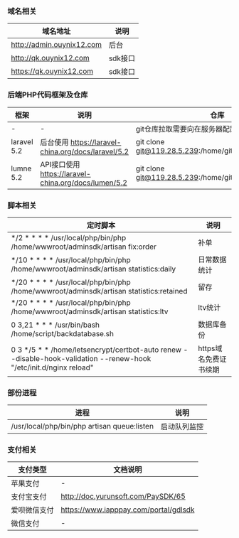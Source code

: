 ### 域名相关
| 域名地址 | 说明 |
| --- |  --- |
| http://admin.ouynix12.com | 后台 |
| http://qk.ouynix12.com | sdk接口 |
| https://qk.ouynix12.com | sdk接口 |

### 后端PHP代码框架及仓库
| 框架 | 说明 | 仓库 |
| --- |  --- | --- |
| - | - | git仓库拉取需要向在服务器配置相关的key |
| laravel 5.2 | 后台使用 https://laravel-china.org/docs/laravel/5.2 | git clone git@119.28.5.239:/home/githouse/adminsdk.git |
| lumne 5.2 | API接口使用 https://laravel-china.org/docs/lumen/5.2 | git clone git@119.28.5.239:/home/githouse/apisdk.git |


### 脚本相关
| 定时脚本 | 说明 |
| --- |  --- |
| */2 * * * * /usr/local/php/bin/php /home/wwwroot/adminsdk/artisan fix:order| 补单 |
| */10 * * * * /usr/local/php/bin/php /home/wwwroot/adminsdk/artisan statistics:daily| 日常数据统计 |
| */20 * * * * /usr/local/php/bin/php /home/wwwroot/adminsdk/artisan statistics:retained| 留存 |
| */20 * * * * /usr/local/php/bin/php /home/wwwroot/adminsdk/artisan statistics:ltv| ltv统计 |
| 0 3,21 * * * /usr/bin/bash /home/script/backdatabase.sh| 数据库备份 |
| 0 3 */5 * * /home/letsencrypt/certbot-auto renew --disable-hook-validation --renew-hook "/etc/init.d/nginx reload"| https域名免费证书续期 |

### 部份进程
| 进程 | 说明 |
| --- |  --- |
| /usr/local/php/bin/php artisan queue:listen| 启动队列监控 |


### 支付相关
| 支付类型 | 文档说明 |
| --- |  --- |
| 苹果支付| - |
| 支付宝支付| http://doc.yurunsoft.com/PaySDK/65 |
| 爱呗微信支付| https://www.iapppay.com/portal/gdlsdk |
| 微信支付| - |
